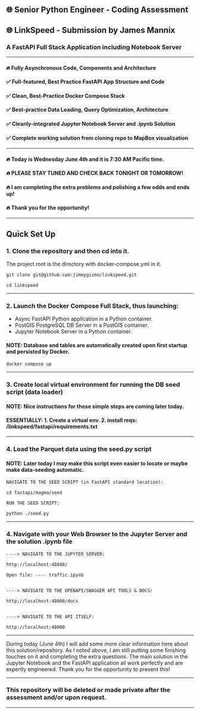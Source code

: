 ## 🌐 Senior Python Engineer - Coding Assessment

## 🌐 LinkSpeed - Submission by James Mannix

### A FastAPI Full Stack Application including Notebook Server

---------------------------------------------------------------------------

#### 🔥 Fully Asynchronous Code, Components and Architecture

#### ✅ Full-featured, Best Practice FastAPI App Structure and Code

#### ✅ Clean, Best-Practice Docker Compose Stack

#### ✅ Best-practice Data Loading, Query Optimization, Architecture

#### ✅ Cleanly-integrated Jupyter Notebook Server and .ipynb Solution

#### ✅ Complete working solution from cloning repo to MapBox visualization

---------------------------------------------------------------------------

#### 🔥 Today is Wednesday June 4th and it is 7:30 AM Pacific time.

#### 🔥 PLEASE STAY TUNED AND CHECK BACK TONIGHT OR TOMORROW!

#### 🔥 I am completing the extra problems and polishing a few odds and ends up!

#### 🔥 Thank you  for the opportunity!

---------------------------------------------------------------------------

## Quick Set Up

### 1. Clone the repository and then cd into it.

The project root is the directory with docker-compose.yml in it.


    git clone git@github.com:jimmygizmo/linkspeed.git

    cd linkspeed


---------------------------------------------------------------------------
### 2. Launch the Docker Compose Full Stack, thus launching:
- Async FastAPI Python application in a Python container.
- PostGIS PostgreSQL DB Server in a PostGIS container.
- Jupyter Notebook Server in a Python container.

#### NOTE: Database and tables are automatically created upon first startup and persisted by Docker.

    docker compose up



---------------------------------------------------------------------------
### 3. Create local virtual environment for running the DB seed script (data loader)
#### NOTE: Nice instructions for these simple steps are coming later today.
#### ESSENTIALLY: 1. Create a virtual env.    2. install reqs: /linkspeed/fastapi/requirements.txt


---------------------------------------------------------------------------
### 4. Load the Parquet data using the seed.py script
#### NOTE: Later today I may make this script even easier to locate or maybe make data-seeding automatic.

    NAVIGATE TO THE SEED SCRIPT (in FastAPI standard location):

    cd fastapi/magma/seed

    RUN THE SEED SCRIPT:

    python ./seed.py



---------------------------------------------------------------------------

### 4. Navigate with your Web Browser to the Jupyter Server and the solution .ipynb file

    ----> NAVIGATE TO THE JUPYTER SERVER:

    http://localhost:48888/

    Open file: ---- traffic.ipynb


    ----> NAVIGATE TO THE OPENAPI/SWAGGER API TOOLS & DOCS:

    http://localhost:48000/docs


    ----> NAVIGATE TO THE API ITSELF:

    http://localhost:48000


---------------------------------------------------------------------------

During today (June 4th) I will add some more clear information here about this solution/repository.
As I noted above, I am still putting some finishing touches on it and completing the extra questions.
The main solution in the Jupyter Notebook and the FastAPI application all work perfectly and are
expertly engineered. Thank you for the opportunity to present this!

---------------------------------------------------------------------------

### This repository will be deleted or made private after the assessment and/or upon request.

---------------------------------------------------------------------------

